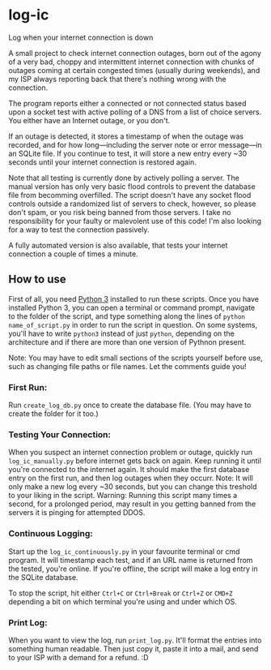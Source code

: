 # log-ic
Log when your internet connection is down

A small project to check internet connection outages, born out of the agony of a very bad, choppy and intermittent internet connection with chunks of outages coming at certain congested times (usually during weekends), and my ISP always reporting back that there's nothing wrong with the connection.

The program reports either a connected or not connected status based upon a socket test with active polling of a DNS from a list of choice servers. You either have an Internet outage, or you don't. 

If an outage is detected, it stores a timestamp of when the outage was recorded, and for how long—including the server note or error message—in an SQLite file. If you continue to test, it will store a new entry every ~30 seconds until your internet connection is restored again.

Note that all testing is currently done by actively polling a server. The manual version has only very basic flood controls to prevent the database file from becomming overfilled. The script doesn't have any socket flood controls outside a randomized list of servers to check, however, so please don't spam, or you risk being banned from those servers. I take no responsibility for your faulty or malevolent use of this code! I'm also looking for a way to test the connection passively.

A fully automated version is also available, that tests your internet connection a couple of times a minute.

## How to use

First of all, you need [Python 3](https://www.python.org/downloads/ "Download Python 3") installed to run these scripts. Once you have installed Python 3, you can open a terminal or command prompt, navigate to the folder of the script, and type something along the lines of `python name_of_script.py` in order to run the script in question. On some systems, you'll have to write `python3` instead of just `python`, depending on the architecture and if there are more than one version of Pythnon present. 

Note: You may have to edit small sections of the scripts yourself before use, such as changing file paths or file names. Let the comments guide you!

### First Run:
Run `create_log_db.py` once to create the database file. (You may have to create the folder for it too.)

### Testing Your Connection:
When you suspect an internet connection problem or outage, quickly run `log_ic_manually.py` before internet gets back on again. Keep running it until you're connected to the internet again. It should make the first database entry on the first run, and then log outages when they occurr. 
Note: It will only make a new log every ~30 seconds, but you can change this treshold to your liking in the script.
Warning: Running this script many times a second, for a prolonged period, may result in you getting banned from the servers it is pinging for attempted DDOS.

### Continuous Logging:
Start up the `log_ic_continuously.py` in your favourite terminal or cmd program. It will timestamp each test, and if an URL name is returned from the tested, you're online. If you're offline, the script will make a log entry in the SQLite database. 

To stop the script, hit either `Ctrl+C` or `Ctrl+Break` or `Ctrl+Z` or `CMD+Z` depending a bit on which terminal you're using and under which OS. 

### Print Log:
When you want to view the log, run `print_log.py`. It'll format the entries into something human readable. Then just copy it, paste it into a mail, and send to your ISP with a demand for a refund. :D
